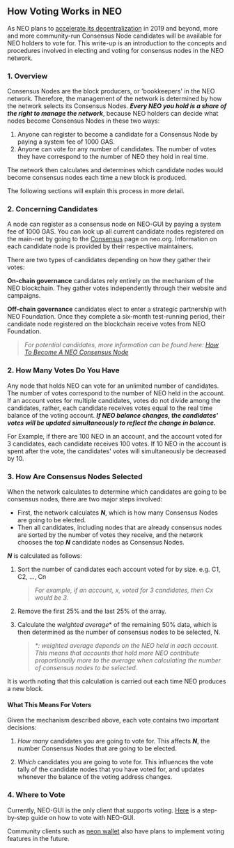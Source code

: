 ## How Voting Works in NEO

As NEO plans to [accelerate its decentralization](https://neo.org/blog/details/4125) in 2019 and beyond, more and more community-run Consensus Node candidates will be available for NEO holders to vote for. This write-up is an introduction to the concepts and procedures involved in electing and voting for consensus nodes in the NEO network.

### 1. Overview

Consensus Nodes are the block producers, or 'bookkeepers' in the NEO network. Therefore, the management of the network is determined by how the network selects its Consensus Nodes. ***Every NEO you hold is a share of the right to manage the network***, because NEO holders can decide what nodes become Consensus Nodes in these two ways:

1. Anyone can register to become a candidate for a Consensus Node by paying a system fee of 1000 GAS.
2. Anyone can vote for any number of candidates. The number of votes they have correspond to the number of NEO they hold in real time.

The network then calculates and determines which candidate nodes would become consensus nodes each time a new block is produced.

The following sections will explain this process in more detail.

### 2. Concerning Candidates 

A node can register as a consensus node on NEO-GUI by paying a system fee of 1000 GAS. You can look up all current candidate nodes registered on the main-net by going to the [Consensus](https://neo.org/consensus) page on neo.org. Information on each candidate node is provided by their respective maintainers. 

There are two types of candidates depending on how they gather their votes:

**On-chain governance** candidates rely entirely on the mechanism of the NEO blockchain. They gather votes independently through their website and campaigns. 

**Off-chain governance** candidates elect to enter a strategic partnership with NEO Foundation. Once they complete a six-month test-running period, their candidate node registered on the blockchain receive votes from NEO Foundation. 

> *For potential candidates, more information can be found here: [How To Become A NEO Consensus Node](https://neo-ngd.github.io/reference/How-To-Become-NEO-Consensus-Node.html)*

### 2. How Many Votes Do You Have

Any node that holds NEO can vote for an unlimited number of candidates. The number of votes correspond to the number of NEO held in the account. If an account votes for multiple candidates, votes do not divide among the candidates, rather, each candidate receives votes equal to the real time balance of the voting account. ***If NEO balance changes, the candidates' votes will be updated simultaneously to reflect the change in balance.*** 

For Example, if there are 100 NEO in an account, and the account voted for 3 candidates, each candidate receives 100 votes. If 10 NEO in the account is spent after the vote, the candidates' votes will simultaneously be decreased by 10. 

### 3. How Are Consensus Nodes Selected

When the network calculates to determine which candidates are going to be consensus nodes, there are two major steps involved: 

- First, the network calculates ***N***, which is how many Consensus Nodes are going to be elected. 
- Then all candidates, including nodes that are already consensus nodes are sorted by the number of votes they receive, and the network chooses the top ***N*** candidate nodes as Consensus Nodes. 

***N*** is calculated as follows: 

1. Sort the number of candidates each account voted for by size. e.g. C1, C2, ..., Cn

   > *For example, if an account, x, voted for 3 candidates, then Cx would be 3.*

2. Remove the first 25% and the last 25% of the array. 

3. Calculate the *weighted average*\* of the remaining 50% data, which is then determined as the number of consensus nodes to be selected, N. 

   > *\*: weighted average depends on the NEO held in each account. This means that accounts that hold more NEO contribute proportionally more to the average when calculating the number of consensus nodes to be selected.* 

It is worth noting that this calculation is carried out each time NEO produces a new block. 

#### What This Means For Voters

Given the mechanism described above, each vote contains two important decisions: 

1) *How many* candidates you are going to vote for. This affects ***N***, the number Consensus Nodes that are going to be elected. 

2) *Which* candidates you are going to vote for. This influences the vote tally of the candidate nodes that you have voted for, and updates whenever the balance of the voting address changes. 

### 4. Where to Vote 

Currently, NEO-GUI is the only client that supports voting. [Here](https://neo-ngd.github.io/reference/How-To-Become-NEO-Consensus-Nodev1.5.html#421-voting-with-neo-gui) is a step-by-step guide on how to vote with NEO-GUI. 

Community clients such as [neon wallet](https://github.com/CityOfZion/neon-wallet/releases) also have plans to implement voting features in the future. 